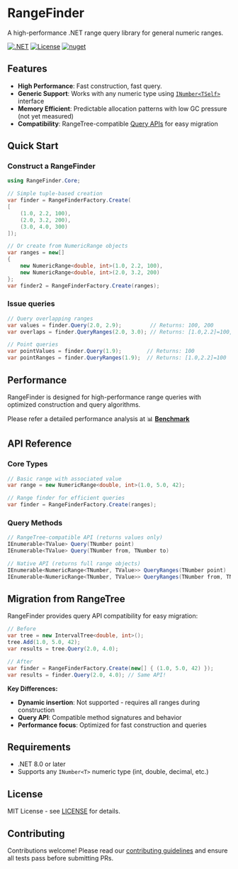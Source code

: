 # RangeFinder

A high-performance .NET range query library for general numeric ranges.

[![.NET](https://img.shields.io/badge/.NET-8.0%20or%20later-blue)](https://dotnet.microsoft.com/download)
[![License](https://img.shields.io/badge/License-MIT-blue)](LICENSE)
[![nuget](https://img.shields.io/badge/nuget-v0.2.0--pre-blue)](https://www.nuget.org/packages/RangeFinder/)

## Features

- **High Performance**: Fast construction, fast query.
- **Generic Support**: Works with any numeric type using [`INumber<TSelf>`](https://learn.microsoft.com/en-us/dotnet/api/system.numerics.inumber-1) interface
- **Memory Efficient**: Predictable allocation patterns with low GC pressure (not yet measured)
- **Compatibility**: RangeTree-compatible [Query APIs](#migration-from-rangetree) for easy migration

## Quick Start

### Construct a RangeFinder

```csharp
using RangeFinder.Core;

// Simple tuple-based creation
var finder = RangeFinderFactory.Create(
[
    (1.0, 2.2, 100),
    (2.0, 3.2, 200),
    (3.0, 4.0, 300)
]);

// Or create from NumericRange objects
var ranges = new[]
{
    new NumericRange<double, int>(1.0, 2.2, 100),
    new NumericRange<double, int>(2.0, 3.2, 200)
};
var finder2 = RangeFinderFactory.Create(ranges);
```

### Issue queries

```csharp
// Query overlapping ranges
var values = finder.Query(2.0, 2.9);         // Returns: 100, 200
var overlaps = finder.QueryRanges(2.0, 3.0); // Returns: [1.0,2.2]=100, [2.0,3.2]=200

// Point queries
var pointValues = finder.Query(1.9);        // Returns: 100
var pointRanges = finder.QueryRanges(1.9);  // Returns: [1.0,2.2]=100
```

## Performance

RangeFinder is designed for high-performance range queries with optimized construction and query algorithms. 

Please refer a detailed performance analysis at
📊 **[Benchmark](RangeFinder.Benchmark)**

## API Reference

### Core Types

```csharp
// Basic range with associated value
var range = new NumericRange<double, int>(1.0, 5.0, 42);

// Range finder for efficient queries
var finder = RangeFinderFactory.Create(ranges);
```

### Query Methods

```csharp
// RangeTree-compatible API (returns values only)
IEnumerable<TValue> Query(TNumber point)
IEnumerable<TValue> Query(TNumber from, TNumber to)

// Native API (returns full range objects)
IEnumerable<NumericRange<TNumber, TValue>> QueryRanges(TNumber point)
IEnumerable<NumericRange<TNumber, TValue>> QueryRanges(TNumber from, TNumber to)
```

## Migration from RangeTree

RangeFinder provides query API compatibility for easy migration:

```csharp
// Before
var tree = new IntervalTree<double, int>();
tree.Add(1.0, 5.0, 42);
var results = tree.Query(2.0, 4.0);

// After  
var finder = RangeFinderFactory.Create(new[] { (1.0, 5.0, 42) });
var results = finder.Query(2.0, 4.0); // Same API!
```

**Key Differences:**
- **Dynamic insertion**: Not supported - requires all ranges during construction
- **Query API**: Compatible method signatures and behavior
- **Performance focus**: Optimized for fast construction and queries

## Requirements

- .NET 8.0 or later
- Supports any `INumber<T>` numeric type (int, double, decimal, etc.)

## License

MIT License - see [LICENSE](LICENSE) for details.

## Contributing

Contributions welcome! Please read our [contributing guidelines](CONTRIBUTING.md) and ensure all tests pass before submitting PRs.
